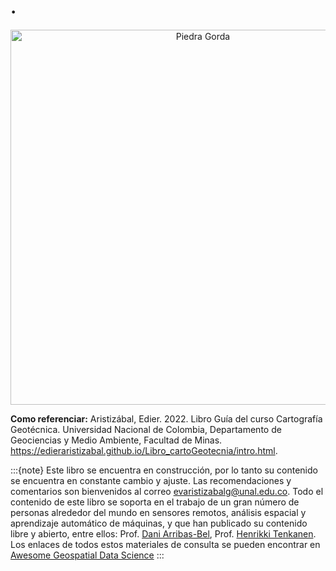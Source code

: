 # .

<p style="text-align:center;">
<img src="https://i.pinimg.com/564x/04/d6/35/04d63546d95f6ff5515f0d2cf0794131.jpg" alt="Piedra Gorda" width="600px">
</p>

**Como referenciar:** Aristizábal, Edier. 2022. Libro Guía del curso Cartografía Geotécnica. Universidad Nacional de Colombia, Departamento de Geociencias y Medio Ambiente, Facultad de Minas. https://edieraristizabal.github.io/Libro_cartoGeotecnia/intro.html.


:::{note}
Este libro se encuentra en construcción, por lo tanto su contenido se encuentra en constante cambio y ajuste. Las recomendaciones y comentarios son bienvenidos al correo evaristizabalg@unal.edu.co. Todo el contenido de este libro se soporta en el trabajo de un gran número de personas alrededor del mundo en sensores remotos, análisis espacial y aprendizaje automático de máquinas, y que han publicado su contenido libre y abierto, entre ellos: Prof. [Dani Arribas-Bel](https://geographicdata.science/book/intro.html), Prof. [Henrikki Tenkanen](https://pythongis.org/index.html). Los enlaces de todos estos materiales de consulta se pueden encontrar en [Awesome Geospatial Data Science](https://github.com/edieraristizabal/Awesome-GDS)
:::


